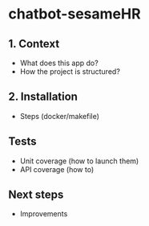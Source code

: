 # chatbot-sesameHR
## 1. Context
- What does this app do?
- How the project is structured?

## 2. Installation
- Steps (docker/makefile)

## Tests
- Unit coverage (how to launch them)
- API coverage (how to)

## Next steps
- Improvements



